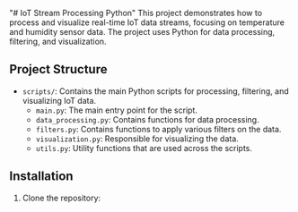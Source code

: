"# IoT Stream Processing Python" 
This project demonstrates how to process and visualize real-time IoT data streams, focusing on temperature and humidity sensor data. The project uses Python for data processing, filtering, and visualization.

## Project Structure
- `scripts/`: Contains the main Python scripts for processing, filtering, and visualizing IoT data.
  - `main.py`: The main entry point for the script.
  - `data_processing.py`: Contains functions for data processing.
  - `filters.py`: Contains functions to apply various filters on the data.
  - `visualization.py`: Responsible for visualizing the data.
  - `utils.py`: Utility functions that are used across the scripts.

## Installation
1. Clone the repository:
